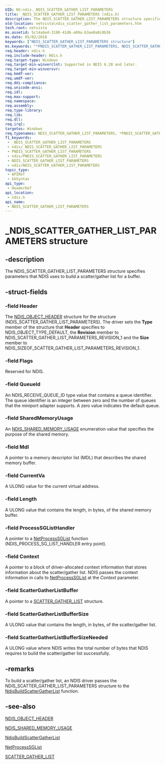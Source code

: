 ```yaml
---
UID: NS:ndis._NDIS_SCATTER_GATHER_LIST_PARAMETERS
title: _NDIS_SCATTER_GATHER_LIST_PARAMETERS (ndis.h)
description: The NDIS_SCATTER_GATHER_LIST_PARAMETERS structure specifies parameters that NDIS uses to build a scatter/gather list for a buffer.
old-location: netvista\ndis_scatter_gather_list_parameters.htm
tech.root: netvista
ms.assetid: 5c14a6ed-3180-41d6-a09a-b3ae0a0c8b36
ms.date: 05/02/2018
keywords: ["NDIS_SCATTER_GATHER_LIST_PARAMETERS structure"]
ms.keywords: "*PNDIS_SCATTER_GATHER_LIST_PARAMETERS, NDIS_SCATTER_GATHER_LIST_PARAMETERS, NDIS_SCATTER_GATHER_LIST_PARAMETERS structure [Network Drivers Starting with Windows Vista], PNDIS_SCATTER_GATHER_LIST_PARAMETERS, PNDIS_SCATTER_GATHER_LIST_PARAMETERS structure pointer [Network Drivers Starting with Windows Vista], _NDIS_SCATTER_GATHER_LIST_PARAMETERS, ndis/NDIS_SCATTER_GATHER_LIST_PARAMETERS, ndis/PNDIS_SCATTER_GATHER_LIST_PARAMETERS, ndis_shared_memory_ref_b74a7da6-25c0-4ede-8540-d8fd5ee88ca2.xml, netvista.ndis_scatter_gather_list_parameters"
req.header: ndis.h
req.include-header: Ndis.h
req.target-type: Windows
req.target-min-winverclnt: Supported in NDIS 6.20 and later.
req.target-min-winversvr: 
req.kmdf-ver: 
req.umdf-ver: 
req.ddi-compliance: 
req.unicode-ansi: 
req.idl: 
req.max-support: 
req.namespace: 
req.assembly: 
req.type-library: 
req.lib: 
req.dll: 
req.irql: 
targetos: Windows
req.typenames: NDIS_SCATTER_GATHER_LIST_PARAMETERS, *PNDIS_SCATTER_GATHER_LIST_PARAMETERS
f1_keywords:
 - _NDIS_SCATTER_GATHER_LIST_PARAMETERS
 - ndis/_NDIS_SCATTER_GATHER_LIST_PARAMETERS
 - PNDIS_SCATTER_GATHER_LIST_PARAMETERS
 - ndis/PNDIS_SCATTER_GATHER_LIST_PARAMETERS
 - NDIS_SCATTER_GATHER_LIST_PARAMETERS
 - ndis/NDIS_SCATTER_GATHER_LIST_PARAMETERS
topic_type:
 - APIRef
 - kbSyntax
api_type:
 - HeaderDef
api_location:
 - ndis.h
api_name:
 - NDIS_SCATTER_GATHER_LIST_PARAMETERS
---
```


# _NDIS_SCATTER_GATHER_LIST_PARAMETERS structure


## -description

The NDIS_SCATTER_GATHER_LIST_PARAMETERS structure specifies parameters that NDIS uses to build a
  scatter/gather list for a buffer.

## -struct-fields

### -field Header

The 
     <a href="/windows-hardware/drivers/ddi/ntddndis/ns-ntddndis-_ndis_object_header">NDIS_OBJECT_HEADER</a> structure for the
     structure (NDIS_SCATTER_GATHER_LIST_PARAMETERS). The driver sets the 
     <b>Type</b> member of the structure that 
     <b>Header</b> specifies to NDIS_OBJECT_TYPE_DEFAULT, the 
     <b>Revision</b> member to NDIS_SCATTER_GATHER_LIST_PARAMETERS_REVISION_1 and the 
     <b>Size</b> member to NDIS_SIZEOF_SCATTER_GATHER_LIST_PARAMETERS_REVISION_1.

### -field Flags

Reserved for NDIS.

### -field QueueId

An NDIS_RECEIVE_QUEUE_ID type value that contains a queue identifier. The queue identifier is an
     integer between zero and the number of queues that the miniport adapter supports. A zero value indicates
     the default queue.

### -field SharedMemoryUsage

An 
     <a href="/windows-hardware/drivers/ddi/ndis/ne-ndis-_ndis_shared_memory_usage">NDIS_SHARED_MEMORY_USAGE</a> enumeration
     value that specifies the purpose of the shared memory.

### -field Mdl

A pointer to a memory descriptor list (MDL) that describes the shared memory buffer.

### -field CurrentVa

A ULONG value for the current virtual address.

### -field Length

A ULONG value that contains the length, in bytes, of the shared memory buffer.

### -field ProcessSGListHandler

A pointer to a 
     <a href="/windows-hardware/drivers/ddi/ndis/nc-ndis-ndis_process_sg_list">NetProcessSGList</a> function
     (NDIS_PROCESS_SG_LIST_HANDLER entry point).

### -field Context

A pointer to a block of driver-allocated context information that stores information about the
     scatter/gather list. NDIS passes the context information in calls to 
     <a href="/windows-hardware/drivers/ddi/ndis/nc-ndis-ndis_process_sg_list">NetProcessSGList</a> at the 
     <i>Context</i> parameter.

### -field ScatterGatherListBuffer

A pointer to a 
     <a href="/windows-hardware/drivers/ddi/wdm/ns-wdm-_scatter_gather_list">SCATTER_GATHER_LIST</a> structure.

### -field ScatterGatherListBufferSize

A ULONG value that contains the length, in bytes, of the scatter/gather list.

### -field ScatterGatherListBufferSizeNeeded

A ULONG value where NDIS writes the total number of bytes that NDIS requires to build the
     scatter/gather list successfully.

## -remarks

To build a scatter/gather list, an NDIS driver passes the NDIS_SCATTER_GATHER_LIST_PARAMETERS
    structure to the 
    <a href="/windows-hardware/drivers/ddi/ndis/nf-ndis-ndisbuildscattergatherlist">
    NdisBuildScatterGatherList</a> function.

## -see-also

<a href="/windows-hardware/drivers/ddi/ntddndis/ns-ntddndis-_ndis_object_header">NDIS_OBJECT_HEADER</a>



<a href="/windows-hardware/drivers/ddi/ndis/ne-ndis-_ndis_shared_memory_usage">NDIS_SHARED_MEMORY_USAGE</a>



<a href="/windows-hardware/drivers/ddi/ndis/nf-ndis-ndisbuildscattergatherlist">NdisBuildScatterGatherList</a>



<a href="/windows-hardware/drivers/ddi/ndis/nc-ndis-ndis_process_sg_list">NetProcessSGList</a>



<a href="/windows-hardware/drivers/ddi/wdm/ns-wdm-_scatter_gather_list">SCATTER_GATHER_LIST</a>